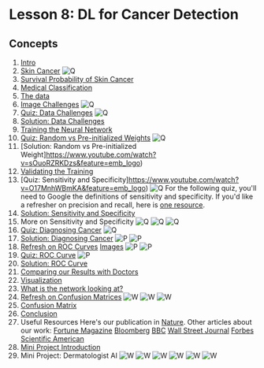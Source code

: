 # Lesson 8: DL for Cancer Detection

## Concepts
1. [Intro](https://www.youtube.com/watch?v=ZCpXvVdIdnY&feature=emb_logo)
1. [Skin Cancer](https://www.youtube.com/watch?v=70jGZeiTNgk&feature=emb_logo)
![Q](q1.JPG)
1. [Survival Probability of Skin Cancer](https://www.youtube.com/watch?v=QPlp3NeGuSk&feature=emb_logo)
1. [Medical Classification](https://www.youtube.com/watch?v=RCOSP60dV7U&feature=emb_logo)
1. [The data](https://www.youtube.com/watch?v=2RLbbV7MQNA&feature=emb_logo)
1. [Image Challenges](https://www.youtube.com/watch?v=Efnoj1KNPHw&feature=emb_logo)
![Q](q2.JPG)
1. [Quiz: Data Challenges](https://www.youtube.com/watch?v=F8yc7BlV93c&feature=emb_logo)
![Q](q3.JPG)
1. [Solution: Data Challenges](https://www.youtube.com/watch?v=1z3o4niQuNg&feature=emb_logo)
1. [Training the Neural Network](https://www.youtube.com/watch?v=HwiI-UXUx-M&feature=emb_logo)
1. [Quiz: Random vs Pre-initialized Weights](https://www.youtube.com/watch?v=DRC1e4XGl2M&feature=emb_logo)
![Q](q4.JPG)
1. [Solution: Random vs Pre-initialized Weight]https://www.youtube.com/watch?v=sOuoRZRKDzs&feature=emb_logo)
1. [Validating the Training](https://www.youtube.com/watch?v=Oxm9ofvov3I&feature=emb_logo)
1. [Quiz: Sensitivity and Specificity]https://www.youtube.com/watch?v=O17MnhWBmKA&feature=emb_logo)
![Q](q5.JPG)
For the following quiz, you'll need to Google the definitions of sensitivity and specificity. If you'd like a refresher on precision and recall, here is [one resource](https://en.wikipedia.org/wiki/Precision_and_recall).
1. [Solution: Sensitivity and Specificity](https://www.youtube.com/watch?v=GBZjyeMjKxc&feature=emb_logo)
1. More on Sensitivity and Specificity
![Q](q6.JPG)
![Q](q7.JPG)
![Q](q8.JPG)
1. [Quiz: Diagnosing Cancer](https://www.youtube.com/watch?v=4UzkwecBJro&feature=emb_logo)
![Q](q9.JPG)
1. [Solution: Diagnosing Cancer](https://www.youtube.com/watch?v=IJYvt2ssUFk&feature=emb_logo)
![P](p1.JPG)
![P](p2.JPG)
1. [Refresh on ROC Curves](https://www.youtube.com/watch?v=2Iw5TiGzJI4&feature=emb_logo)
[Images](https://www.youtube.com/watch?time_continue=1&v=1GdiN5Wc8LA&feature=emb_logo)
![P](p3.JPG)
![P](p4.JPG)
1. [Quiz: ROC Curve](https://www.youtube.com/watch?v=Xv3v59_CfEU&feature=emb_logo)
![P](p5.JPG)
1. [Solution: ROC Curve](https://www.youtube.com/watch?v=sdUUf6RRmXI&feature=emb_logo)
1. [Comparing our Results with Doctors](https://www.youtube.com/watch?v=fWwe_JlpnlQ&feature=emb_logo)
1. [Visualization](https://www.youtube.com/watch?v=aGIGB4Ta3_A&feature=emb_logo)
1. [What is the network looking at?](https://www.youtube.com/watch?v=qN-rvoxPbBw&feature=emb_logo)
1. [Refresh on Confusion Matrices](https://www.youtube.com/watch?v=9GLNjmMUB_4&feature=emb_logo)
![W](w1.JPG)
![W](w2.JPG)
![W](w3.JPG)
1. [Confusion Matrix](https://www.youtube.com/watch?v=3rpN-YYlfes&feature=emb_logo)
1. [Conclusion](https://www.youtube.com/watch?v=WhpE_8sTt-0&feature=emb_logo)
1. Useful Resources
Here's our publication in [Nature](https://www.nature.com/articles/nature21056.epdf?author_access_token=8oxIcYWf5UNrNpHsUHd2StRgN0jAjWel9jnR3ZoTv0NXpMHRAJy8Qn10ys2O4tuPakXos4UhQAFZ750CsBNMMsISFHIKinKDMKjShCpHIlYPYUHhNzkn6pSnOCt0Ftf6).
Other articles about our work:
[Fortune Magazine](http://fortune.com/2017/01/26/stanford-ai-skin-cancer/)
[Bloomberg](https://www.bloomberg.com/news/articles/2017-06-29/diagnosing-skin-cancer-with-google-images)
[BBC](http://www.bbc.com/news/health-38717928)
[Wall Street Journal](https://www.wsj.com/articles/computers-turn-medical-sleuths-and-identify-skin-cancer-1486740634?emailToken=JRrzcPt+aXiegNA9bcw301gwc7UFEfTMWk7NKjXPN0TNv3XR5Pmlyrgph8DyqGWjAEd26tYY7mAuACbSgWwvV8aXkLNl1A74KycC8smailE=)
[Forbes](https://www.forbes.com/sites/forbestechcouncil/2017/09/27/what-can-computer-vision-do-in-the-palm-of-your-hand/#4d2c686847a7)
[Scientific American](https://www.scientificamerican.com/article/deep-learning-networks-rival-human-vision1/)
1. [Mini Project Introduction](https://www.youtube.com/watch?v=Rgf3YVFWl-M&feature=emb_logo)
1. Mini Project: Dermatologist AI
![W](w4.JPG)
![W](w5.JPG)
![W](w6.JPG)
![W](w7.JPG)
![W](w8.JPG)
![W](w9.JPG)
